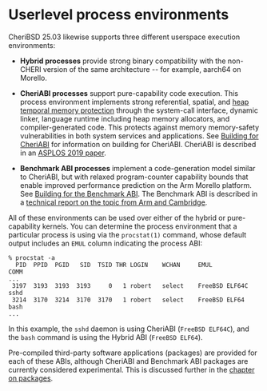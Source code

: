 # Userlevel process environments

CheriBSD 25.03 likewise supports three different userspace execution
environments:

- **Hybrid processes** provide strong binary compatibility with the non-CHERI
  version of the same architecture -- for example, aarch64 on Morello.

- **CheriABI processes** support pure-capability code execution.
  This process environment implements strong referential, spatial, and
  [heap temporal memory protection](temporal.md) through the system-call
  interface, dynamic linker, language runtime including heap memory
  allocators, and compiler-generated code.
  This protects against memory memory-safety vulnerabilities in both system
  services and applications.
  See [Building for CheriABI](../helloworld/index.html#building-for-cheriabi)
  for information on building for CheriABI.
  CheriABI is described in an [ASPLOS 2019
  paper](https://www.cl.cam.ac.uk/research/security/ctsrd/pdfs/201904-asplos-cheriabi.pdf).

- **Benchmark ABI processes** implement a code-generation model similar to
  CheriABI, but with relaxed program-counter capability bounds that enable
  improved performance prediction on the Arm Morello platform.
  See [Building for the Benchmark
  ABI](../helloworld/index.html#building-for-the-benchmark-abi).
  The Benchmark ABI is described in a [technical report on the topic from
  Arm and
  Cambridge](https://ctsrd-cheri.github.io/morello-early-performance-results/cover/index.html).

All of these environments can be used over either of the hybrid or
pure-capability kernels.
You can determine the process environment that a particular process is using
via the `procstat(1)` command, whose default output includes an `EMUL`
column indicating the process ABI:

```
% procstat -a
  PID  PPID  PGID   SID  TSID THR LOGIN    WCHAN     EMUL           COMM
...
 3197  3193  3193  3193     0   1 robert   select    FreeBSD ELF64C sshd
 3214  3170  3214  3170  3170   1 robert   select    FreeBSD ELF64  bash
...
```

In this example, the `sshd` daemon is using CheriABI (`FreeBSD ELF64C`), and
the `bash` command is using the Hybrid ABI (`FreeBSD ELF64`).

Pre-compiled third-party software applications (packages) are provided for
each of these ABIs, although CheriABI and Benchmark ABI packages are currently
considered experimental.  This is discussed further in the [chapter on
packages](../packages/).
